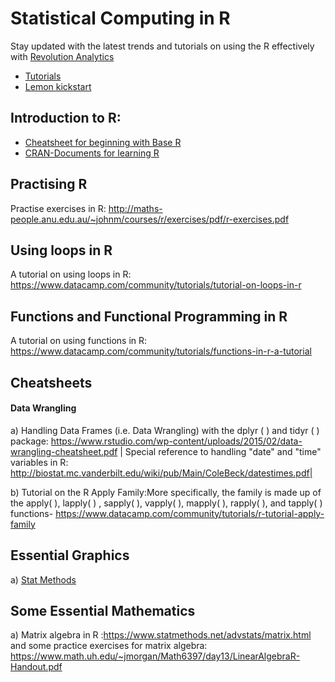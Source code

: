 # Statistical Computing in R
Stay updated with the latest trends and tutorials on using the R effectively with [Revolution Analytics](http://blog.revolutionanalytics.com/)

* [Tutorials](https://cran.r-project.org/doc/contrib/)
* [Lemon kickstart](https://cran.r-project.org/doc/contrib/Lemon-kickstart/)
## Introduction to R: 
* [Cheatsheet for beginning with Base R](https://www.rstudio.com/wp-content/uploads/2016/10/r-cheat-sheet-3.pdf)
* [CRAN-Documents for learning R](https://cran.r-project.org/other-docs.html)


## Practising R
Practise exercises in R: http://maths-people.anu.edu.au/~johnm/courses/r/exercises/pdf/r-exercises.pdf

## Using loops in R
A tutorial on using loops in R: https://www.datacamp.com/community/tutorials/tutorial-on-loops-in-r

## Functions and Functional Programming in R
A tutorial on using functions in R: https://www.datacamp.com/community/tutorials/functions-in-r-a-tutorial

## Cheatsheets
#### Data Wrangling
a) Handling Data Frames (i.e. Data Wrangling) with the dplyr ( ) and tidyr ( ) package: https://www.rstudio.com/wp-content/uploads/2015/02/data-wrangling-cheatsheet.pdf     | Special reference to handling "date" and "time" variables in R: http://biostat.mc.vanderbilt.edu/wiki/pub/Main/ColeBeck/datestimes.pdf| 

b) Tutorial on the R Apply Family:More specifically, the family is made up of the apply( ), lapply( ) , sapply( ), vapply( ), mapply( ), rapply( ), and tapply( ) functions- https://www.datacamp.com/community/tutorials/r-tutorial-apply-family


## Essential Graphics
a) [Stat Methods](https://www.statmethods.net/graphs/index.html)

## Some Essential Mathematics
a) Matrix algebra in R :https://www.statmethods.net/advstats/matrix.html and some practice exercises for matrix algebra: https://www.math.uh.edu/~jmorgan/Math6397/day13/LinearAlgebraR-Handout.pdf


